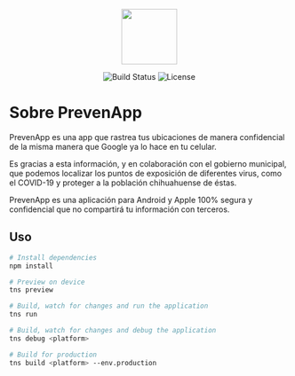 <p align="center"><img src="https://i.ibb.co/jfb3LCh/logo.png" width="100"></p>

<p align="center">
<img src="https://travis-ci.org/laravel/framework.svg" alt="Build Status">
<img src="https://poser.pugx.org/laravel/framework/license.svg" alt="License">
</p>

# Sobre PrevenApp

PrevenApp es una app que rastrea tus ubicaciones de manera confidencial de la misma manera que Google ya lo hace en tu celular.

Es gracias a esta información, y en colaboración con el gobierno municipal, que podemos localizar los puntos de exposición de diferentes virus, como el COVID-19 y proteger a la población chihuahuense de éstas.

PrevenApp es una aplicación para Android y Apple 100% segura y confidencial que no compartirá tu información con terceros.

## Uso

``` bash
# Install dependencies
npm install

# Preview on device
tns preview

# Build, watch for changes and run the application
tns run

# Build, watch for changes and debug the application
tns debug <platform>

# Build for production
tns build <platform> --env.production

```
